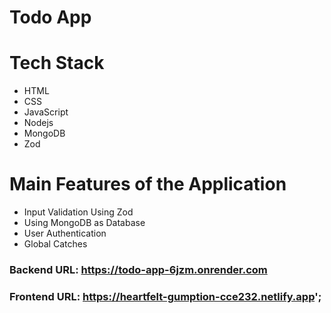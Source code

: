 # Todo App

# Tech Stack
- HTML
- CSS
- JavaScript
- Nodejs
- MongoDB
- Zod


# Main Features of the Application

- Input Validation Using Zod
- Using MongoDB as Database
- User Authentication
- Global Catches

### Backend URL: https://todo-app-6jzm.onrender.com

### Frontend URL: https://heartfelt-gumption-cce232.netlify.app';